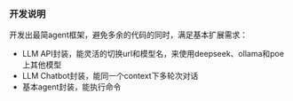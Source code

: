 
### 开发说明  
开发出最简agent框架，避免多余的代码的同时，满足基本扩展需求：  
- LLM API封装，能灵活的切换url和模型名，来使用deepseek、ollama和poe上其他模型  
- LLM Chatbot封装，能同一个context下多轮次对话  
- 基本agent封装，能执行命令  